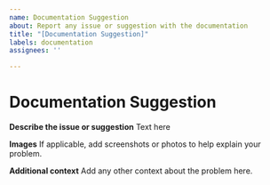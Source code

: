 ```yaml
---
name: Documentation Suggestion
about: Report any issue or suggestion with the documentation
title: "[Documentation Suggestion]"
labels: documentation
assignees: ''

---
```


# Documentation Suggestion

**Describe the issue or suggestion**
Text here

**Images**
If applicable, add screenshots or photos to help explain your problem.

**Additional context**
Add any other context about the problem here.
